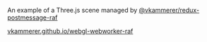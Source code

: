 An example of a Three.js scene managed by [@vkammerer/redux-postmessage-raf](https://github.com/vkammerer/redux-postmessage-raf/)   

[vkammerer.github.io/webgl-webworker-raf](https://vkammerer.github.io/webgl-webworker-raf/)
